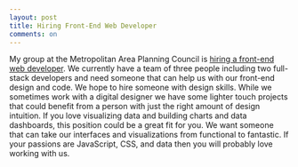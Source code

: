 ```yaml
---
layout: post
title: Hiring Front-End Web Developer
comments: on
---
```

My group at the Metropolitan Area Planning Council is [hiring a front-end web developer](https://www.governmentjobs.com/careers/mapc/jobs/2424687/front-end-web-developer?pagetype=jobOpportunitiesJobs). We currently have a team of three people including two full-stack developers and need someone that can help us with our front-end design and code. We hope to hire someone with design skills. While we sometimes work with a digital designer we have some lighter touch projects that could benefit from a person with just the right amount of design intuition. If you love visualizing data and building charts and data dashboards, this position could be a great fit for you. We want someone that can take our interfaces and visualizations from functional to fantastic. If your passions are JavaScript, CSS, and data then you will probably love working with us.